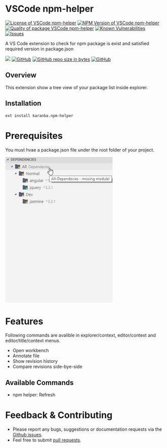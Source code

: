 # VSCode npm-helper

<!--Badges-->

[![License of VSCode npm-helper](https://img.shields.io/github/license/hejny/npm-helper.svg?style=flat)](https://github.com/hejny/npm-helper/blob/master/LICENSE)
[![NPM Version of VSCode npm-helper](https://badge.fury.io/js/npm-helper.svg)](https://www.npmjs.com/package/npm-helper)
[![Quality of package VSCode npm-helper](https://packagequality.com/shield/npm-helper.svg)](https://packagequality.com/#?package=npm-helper)
[![Known Vulnerabilities](https://snyk.io/test/github/hejny/npm-helper/badge.svg)](https://snyk.io/test/github/hejny/npm-helper)
[![Issues](https://img.shields.io/github/issues/hejny/npm-helper.svg?style=flat)](https://github.com/hejny/npm-helper/issues)

<!--/Badges-->
A VS Code extension to check for npm package is exist and satisfied required version in package.json  

[![](https://vsmarketplacebadge.apphb.com/version-short/karanba.npm-helper.svg)](https://marketplace.visualstudio.com/items?itemName=karanba.npm-helper) [![GitHub](https://img.shields.io/github/license/karanba/npm-helper.svg)](https://raw.githubusercontent.com/karanba/npm-helper/master/LICENSE) [![GitHub repo size in bytes](https://img.shields.io/github/repo-size/karanba/npm-helper.svg)](https://github.com/karanba/npm-helper) [![GitHub](https://img.shields.io/github/issues/karanba/npm-helper.svg?style=flat-square)](https://github.com/karanba/npm-helper/issues) 

## Overview

This extension show a tree view of your package list inside explorer.

## Installation

```
ext install karanba.npm-helper
```

# Prerequisites

You must hvae a package.json file under the root folder of your project.

![Hg](images/sh1.png) 

# Features
Following commands are avalible in explorer/context, editor/context and editor/title/context menus.
 
* Open workbench 
* Annotate file 
* Show revision history
* Compare revisions side-bye-side

## Available Commands
* npm helper: Refresh

# Feedback & Contributing

 * Please report any bugs, suggestions or documentation requests via the [Github issues](https://github.com/karanba/npm-helper/issues).
 * Feel free to submit [pull requests](https://github.com/karanba/npm-helper/pulls).